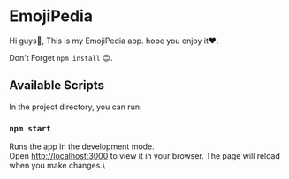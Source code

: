 # EmojiPedia
Hi guys👋,
This is my EmojiPedia app.
hope you enjoy it❤️.

Don't Forget  `npm install` 😊.

## Available Scripts
In the project directory, you can run:

### `npm start`
Runs the app in the development mode.\
Open [http://localhost:3000](http://localhost:3000) to view it in your browser.
The page will reload when you make changes.\
